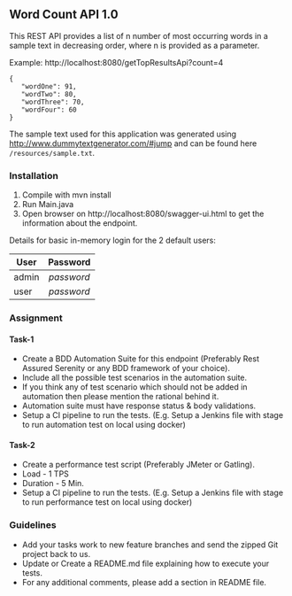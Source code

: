 ## Word Count API 1.0
 
This REST API provides a list of n number of most occurring words in a sample text in decreasing order, where n is provided as a parameter.


Example: http://localhost:8080/getTopResultsApi?count=4
```
{
   "wordOne": 91,
   "wordTwo": 80,
   "wordThree": 70,
   "wordFour": 60
}
```
The sample text used for this application was generated using http://www.dummytextgenerator.com/#jump and can be found here `/resources/sample.txt`.

### Installation
 1. Compile with mvn install
 2. Run Main.java
 3. Open browser on http://localhost:8080/swagger-ui.html to get the information about the endpoint.
 
Details for basic in-memory login for the 2 default users:

| User          | Password      |
| ------------- |:-------------:|
| admin         | *password*    |
| user          | *password*    |

### Assignment
#### Task-1
- Create a BDD Automation Suite for this endpoint (Preferably Rest Assured Serenity or any BDD framework of your choice).
- Include all the possible test scenarios in the automation suite. 
- If you think any of test scenario which should not be added in automation then please mention the rational behind it. 
- Automation suite must have response status & body validations.
- Setup a CI pipeline to run the tests. (E.g. Setup a Jenkins file with stage to run automation test on local using docker)
#### Task-2
- Create a performance test script (Preferably JMeter or Gatling).
- Load - 1 TPS
- Duration - 5 Min. 
- Setup a CI pipeline to run the tests. (E.g. Setup a Jenkins file with stage to run performance test on local using docker)

### Guidelines
- Add your tasks work to new feature branches and send the zipped Git project back to us.
- Update or Create a README.md file explaining how to execute your tests.
- For any additional comments, please add a section in README file.